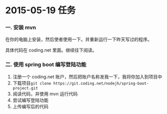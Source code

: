 # 2015-05-19 任务

### 一. 安装 mvn

在你的电脑上安装，然后使者使用一下。并重新运行一下昨天写过的程序。

具体代码在 coding.net 里面。继续往下阅读。

### 二. 使用 spring boot 编写登陆功能

 1. 注册一个 coding.net 账户，然后把账户名称发我一下，我将你加入到项目中
 2. 下载项目`git clone https://git.coding.net/nodejh/spring-boot-project.git`
 3. 阅读代码，并使用 mvn 运行代码
 4. 尝试编写登陆功能
 5. 上传编写后的代码

